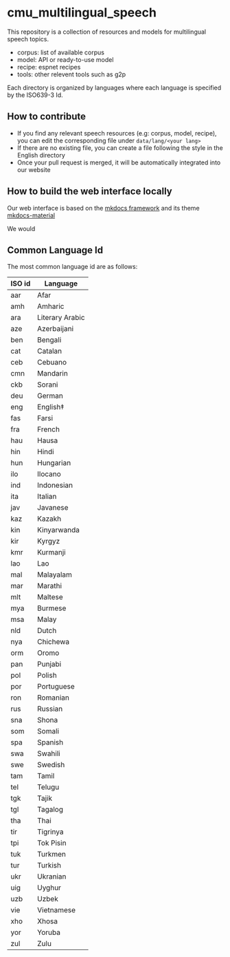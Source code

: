 # cmu_multilingual_speech

This repository is a collection of resources and models for multilingual speech topics. 

- corpus: list of available corpus
- model: API or ready-to-use model
- recipe: espnet recipes
- tools: other relevent tools such as g2p

Each directory is organized by languages where each language is specified by the ISO639-3 Id. 

## How to contribute

- If you find any relevant speech resources (e.g: corpus, model, recipe), you can edit the corresponding file under `data/lang/<your lang>`
- If there are no existing file, you can create a file following the style in the English directory
- Once your pull request is merged, it will be automatically integrated into our website

## How to build the web interface locally

Our web interface is based on the [mkdocs framework](https://www.mkdocs.org/) and its theme [mkdocs-material](https://squidfunk.github.io/mkdocs-material/)

We would 


## Common Language Id

The most common language id are as follows:

| ISO id | Language        |
|--------|-----------------|
| aar    | Afar            |
| amh    | Amharic         |
| ara    | Literary Arabic |
| aze    | Azerbaijani     |
| ben    | Bengali         |
| cat    | Catalan         |
| ceb    | Cebuano         |
| cmn    | Mandarin        |
| ckb    | Sorani          |
| deu    | German          |
| eng    | English‡        |
| fas    | Farsi           |
| fra    | French          |
| hau    | Hausa           |
| hin    | Hindi           |
| hun    | Hungarian       |
| ilo    | Ilocano         |
| ind    | Indonesian      |
| ita    | Italian         |
| jav    | Javanese        |
| kaz    | Kazakh          |
| kin    | Kinyarwanda     |
| kir    | Kyrgyz          |
| kmr    | Kurmanji        |
| lao    | Lao             |
| mal    | Malayalam       |
| mar    | Marathi         |
| mlt    | Maltese         |
| mya    | Burmese         |
| msa    | Malay           |
| nld    | Dutch           |
| nya    | Chichewa        |
| orm    | Oromo           |
| pan    | Punjabi         |
| pol    | Polish          |
| por    | Portuguese      |
| ron    | Romanian        |
| rus    | Russian         |
| sna    | Shona           |
| som    | Somali          |
| spa    | Spanish         |
| swa    | Swahili         |
| swe    | Swedish         |
| tam    | Tamil           |
| tel    | Telugu          |
| tgk    | Tajik           |
|tgl| Tagalog         |
|tha| Thai            |
|tir| Tigrinya        |
|tpi| Tok Pisin       |
|tuk| Turkmen         |
|tur|Turkish|
|ukr|Ukranian|
|uig|Uyghur|
|uzb|Uzbek|
|vie|Vietnamese|
|xho|Xhosa|
|yor|Yoruba|
|zul|Zulu|